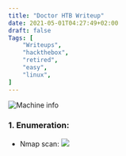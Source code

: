 ```yaml
---
title: "Doctor HTB Writeup"
date: 2021-05-01T04:27:49+02:00
draft: false
Tags: [
    "Writeups",
    "hackthebox",
    "retired",
    "easy",
    "linux",
]
---
```

![Machine info](/images/doctor/1.png)

### 1. Enumeration:
* Nmap scan:
![](/images/doctor/2.png)